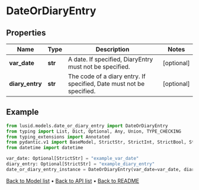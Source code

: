 # DateOrDiaryEntry

## Properties
Name | Type | Description | Notes
------------ | ------------- | ------------- | -------------
**var_date** | **str** | A date. If specified, DiaryEntry must not be specified. | [optional] 
**diary_entry** | **str** | The code of a diary entry. If specified, Date must not be specified. | [optional] 
## Example

```python
from lusid.models.date_or_diary_entry import DateOrDiaryEntry
from typing import List, Dict, Optional, Any, Union, TYPE_CHECKING
from typing_extensions import Annotated
from pydantic.v1 import BaseModel, StrictStr, StrictInt, StrictBool, StrictFloat, StrictBytes, Field, validator, ValidationError, conlist, constr
from datetime import datetime

var_date: Optional[StrictStr] = "example_var_date"
diary_entry: Optional[StrictStr] = "example_diary_entry"
date_or_diary_entry_instance = DateOrDiaryEntry(var_date=var_date, diary_entry=diary_entry)

```

[Back to Model list](../README.md#documentation-for-models) &#8226; [Back to API list](../README.md#documentation-for-api-endpoints) &#8226; [Back to README](../README.md)


